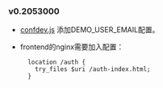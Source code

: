 ### v0.2053000

* [confdev.js](https://github.com/Dataman-Cloud/frontend/blob/master/glance/js/confdev.js) 添加DEMO_USER_EMAIL配置。
* frontend的nginx需要加入配置：

        location /auth {
          try_files $uri /auth-index.html;
        }

